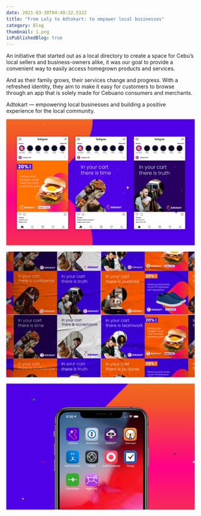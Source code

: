 ```yaml
---
date: 2021-03-30T04:49:22.532Z
title: "From Loly to Adtokart: to empower local businesses"
category: Blog
thumbnail: 1.png
isPublishedBlog: true
---
```

<!--StartFragment-->

An initiative that started out as a local directory to create a space for Cebu’s local sellers and business-owners alike, it was our goal to provide a convenient way to easily access homegrown products and services.

And as their family grows, their services change and progress. With a refreshed identity, they aim to make it easy for customers to browse through an app that is solely made for Cebuano consumers and merchants.

Adtokart — empowering local businesses and building a positive experience for the local community.

<!--EndFragment-->

![Adtokart-Tribox Design](5.png)

![Adtokart-Tribox Design](2.png)

![Adtokart-Tribox Design](artboard-8.png)